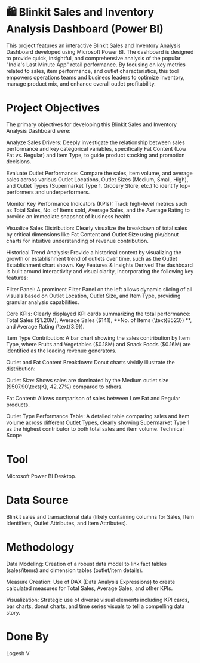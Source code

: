 # 🛍️ Blinkit Sales and Inventory Analysis Dashboard (Power BI)

This project features an interactive Blinkit Sales and Inventory Analysis Dashboard developed using Microsoft Power BI. The dashboard is designed to provide quick, insightful, and comprehensive analysis of the popular "India's Last Minute App" retail performance. By focusing on key metrics related to sales, item performance, and outlet characteristics, this tool empowers operations teams and business leaders to optimize inventory, manage product mix, and enhance overall outlet profitability.

# Project Objectives
The primary objectives for developing this Blinkit Sales and Inventory Analysis Dashboard were:

Analyze Sales Drivers: Deeply investigate the relationship between sales performance and key categorical variables, specifically Fat Content (Low Fat vs. Regular) and Item Type, to guide product stocking and promotion decisions.

Evaluate Outlet Performance: Compare the sales, item volume, and average sales across various Outlet Locations, Outlet Sizes (Medium, Small, High), and Outlet Types (Supermarket Type 1, Grocery Store, etc.) to identify top-performers and underperformers.

Monitor Key Performance Indicators (KPIs): Track high-level metrics such as Total Sales, No. of Items sold, Average Sales, and the Average Rating to provide an immediate snapshot of business health.

Visualize Sales Distribution: Clearly visualize the breakdown of total sales by critical dimensions like Fat Content and Outlet Size using pie/donut charts for intuitive understanding of revenue contribution.

Historical Trend Analysis: Provide a historical context by visualizing the growth or establishment trend of outlets over time, such as the Outlet Establishment chart shown.
Key Features & Insights Derived
The dashboard is built around interactivity and visual clarity, incorporating the following key features:

Filter Panel: A prominent Filter Panel on the left allows dynamic slicing of all visuals based on Outlet Location, Outlet Size, and Item Type, providing granular analysis capabilities.

Core KPIs: Clearly displayed KPI cards summarizing the total performance: Total Sales (\$1.20M), Average Sales (\$141), **No. of Items (\text{8523}) **, and Average Rating (\text{3.9}).

Item Type Contribution: A bar chart showing the sales contribution by Item Type, where Fruits and Vegetables (\$0.18M) and Snack Foods (\$0.16M) are identified as the leading revenue generators.

Outlet and Fat Content Breakdown: Donut charts vividly illustrate the distribution:

Outlet Size: Shows sales are dominated by the Medium outlet size (\$507.90\text{K}, 42.27\%) compared to others.

Fat Content: Allows comparison of sales between Low Fat and Regular products.
 
  Outlet Type Performance Table: A detailed table comparing sales and item volume across different Outlet Types, clearly showing Supermarket Type 1 as the highest contributor to both total sales and item volume.
Technical Scope

# Tool
Microsoft Power BI Desktop.

# Data Source
Blinkit sales and transactional data (likely containing columns for Sales, Item Identifiers, Outlet Attributes, and Item Attributes).

# Methodology

Data Modeling: Creation of a robust data model to link fact tables (sales/items) and dimension tables (outlet/item details).

Measure Creation: Use of DAX (Data Analysis Expressions) to create calculated measures for Total Sales, Average Sales, and other KPIs.

Visualization: Strategic use of diverse visual elements including KPI cards, bar charts, donut charts, and time series visuals to tell a compelling data story.

# Done By
Logesh V
